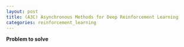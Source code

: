 ```yaml
---
layout: post
title: (A3C) Asynchronous Methods for Deep Reinforcement Learning
categories: reinforcement_learning
---
```

**Problem to solve**

<!-- RL is notoriously hi
Store state actions in Experience Replay Memory
- Method
	- Batch or randomly sample data from different time steps
- Benefits
	- Reduces variance in data encountered by an online RL agent
	- Decorrelates updates
- Issues
	- More meory and computation per itneraction
	- Requires off-policy RL algorithms that can update from data generated by older policies

 -->

 